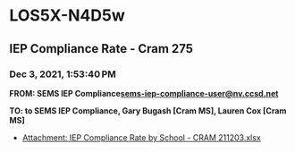 # LOS5X-N4D5w
## IEP Compliance Rate - Cram 275
### Dec 3, 2021, 1:53:40 PM
**FROM: SEMS IEP Compliance<sems-iep-compliance-user@nv.ccsd.net>**

**TO: to SEMS IEP Compliance, Gary Bugash [Cram MS], Lauren Cox [Cram MS]**






* [Attachment: IEP Compliance Rate by School - CRAM 211203.xlsx](LOS5X-N4D5w-attachment-1.xlsx)
